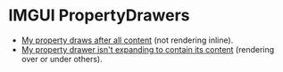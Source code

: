 # IMGUI PropertyDrawers
- [My property draws after all content](PropertyDrawer%20Position.md) (not rendering inline).
- [My property drawer isn't expanding to contain its content](GetPropertyHeight.md) (rendering over or under others).
